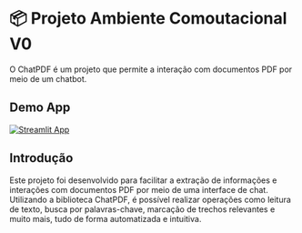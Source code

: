 # 📦 Projeto Ambiente Comoutacional V0

O ChatPDF é um projeto que permite a interação com documentos PDF por meio de um chatbot. 

## Demo App

[![Streamlit App](https://static.streamlit.io/badges/streamlit_badge_black_white.svg)](https://ml-model-builder-template.streamlit.app/)

## Introdução

Este projeto foi desenvolvido para facilitar a extração de informações e interações com documentos PDF por meio de uma interface de chat. Utilizando a biblioteca ChatPDF, é possível realizar operações como leitura de texto, busca por palavras-chave, marcação de trechos relevantes e muito mais, tudo de forma automatizada e intuitiva.

